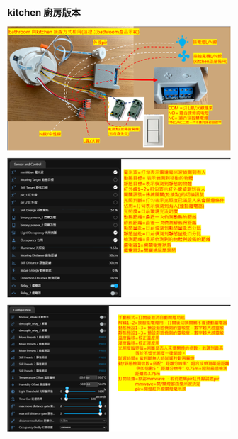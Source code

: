 ## kitchen 廚房版本

![Mosquitto_broker](/auto_space/image/200548.png)

![Mosquitto_broker](/auto_space/image/174733.png)

![Mosquitto_broker](/auto_space/image/174755.png)
